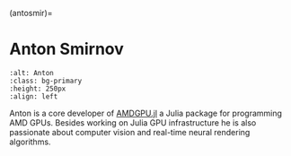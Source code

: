 <head>
  <meta charset="UTF-8">
  <meta name="description" content="Anton Smirnov">
  <meta name="keywords" content="Julia, AMD GPU, HPC, ROCm, blog, contributor,
  blog author">
</head>

(antosmir)=

# Anton Smirnov

```{image} ./data/first-last.jpg
:alt: Anton
:class: bg-primary
:height: 250px
:align: left
```

Anton is a core developer of [AMDGPU.jl](https://github.com/JuliaGPU/AMDGPU.jl)
a Julia package for programming AMD GPUs.
Besides working on Julia GPU infrastructure he is also passionate about
computer vision and real-time neural rendering algorithms.
